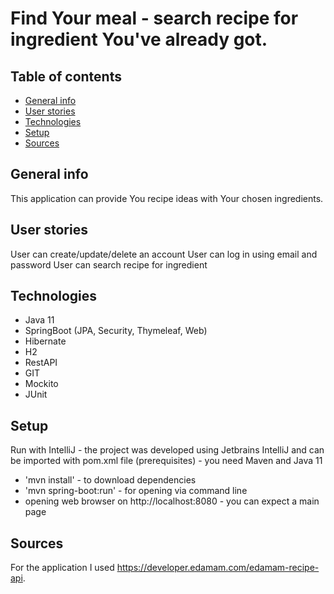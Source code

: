 # Find Your meal - search recipe for ingredient You've already got.


## Table of contents
* [General info](#general-info)
* [User stories](#user_stories)
* [Technologies](#technologies)
* [Setup](#setup)
* [Sources](#sources)


## General info
This application can provide You recipe ideas with Your chosen ingredients.

## User stories
 User can create/update/delete an account
 User can log in using email and password
 User can search recipe for ingredient
	
## Technologies
* Java 11
* SpringBoot (JPA, Security, Thymeleaf, Web)
* Hibernate
* H2
* RestAPI
* GIT 
* Mockito
* JUnit
	
## Setup
Run with IntelliJ - the project was developed using Jetbrains IntelliJ and can be imported with pom.xml file
(prerequisites) - you need Maven and Java 11
* 'mvn install' - to download dependencies
* 'mvn spring-boot:run' - for opening via command line
* opening web browser on http://localhost:8080 - you can expect a main page

## Sources
For the application I used https://developer.edamam.com/edamam-recipe-api.


